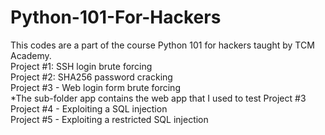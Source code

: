 # Python-101-For-Hackers  
This codes are a part of the course Python 101 for hackers taught by TCM Academy.  
Project #1: SSH login brute forcing  
Project #2: SHA256 password cracking  
Project #3 - Web login form brute forcing  
*The sub-folder app contains the web app that I used to test Project #3  
Project #4 - Exploiting a SQL injection  
Project #5 - Exploiting a restricted SQL injection  
